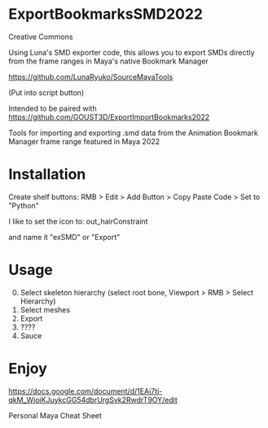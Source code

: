 # ExportBookmarksSMD2022

Creative Commons

Using Luna's SMD exporter code, this allows you to export SMDs directly from the frame ranges in Maya's native Bookmark Manager 

https://github.com/LunaRyuko/SourceMayaTools

(Put into script button)


Intended to be paired with https://github.com/GOUST3D/ExportImportBookmarks2022

Tools for importing and exporting .smd data from the Animation Bookmark Manager frame range featured in Maya 2022


# Installation 

Create shelf buttons: RMB > Edit > Add Button > Copy Paste Code > Set to "Python"

I like to set the icon to: out_hairConstraint

and name it "exSMD" or "Export"

#  Usage

0) Select skeleton hierarchy (select root bone, Viewport > RMB > Select Hierarchy)
1) Select meshes
2) Export
3) ????
4) Sauce

#  Enjoy


https://docs.google.com/document/d/1EAi7tj-qkM_WjoiKJuykcGG54dbrUrgSvk2RwdrT9OY/edit

Personal Maya Cheat Sheet
